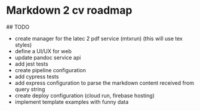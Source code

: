 # Markdown 2 cv roadmap

## TODO

- create manager for the latec 2 pdf service (mtxrun) (this will use tex styles)
- define a UI/UX for web
- update pandoc service api
- add jest tests
- create pipeline configuration
- add cypress tests
- add express configuration to parse the markdown content received from query string
- create deploy configuration (cloud run, firebase hosting)
- implement template examples with funny data

